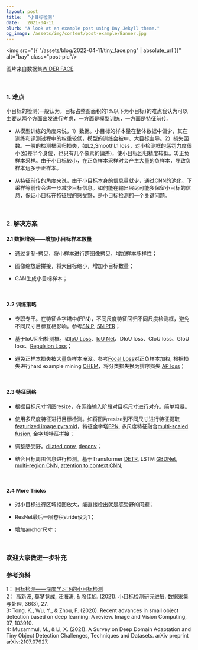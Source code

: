 ```yaml
---
layout: post
title:  "小目标检测"
date:   2021-04-11
blurb: "A look at an example post using Bay Jekyll theme."
og_image: /assets/img/content/post-example/Banner.jpg
---
```


<img src="{{ "/assets/blog/2022-04-11/tiny_face.png" | absolute_url }}" alt="bay" class="post-pic"/>

图片来自数据集[WIDER FACE](https://github.com/peiyunh/tiny).

<br />


### 1. 难点
小目标的检测(一般认为，目标占整图面积的1%以下为小目标)的难点我认为可以主要从两个方面出发进行考虑，一方面是模型训练，一方面是特征前传。

* 从模型训练的角度来说，1）数据。小目标的样本量在整体数据中偏少，其在训练和评测过程中的权重较低，模型的训练会被中、大目标主导。2）损失函数。一般的检测框回归损失，如L2,SmoothL1 loss，对小检测框的惩罚力度很小(如差半个身位，也只有几个像素的偏差)，使小目标回归精度较低。3)正负样本采样。由于小目标较小，在正负样本采样时会产生大量的负样本，导致负样本远多于正样本。

* 从特征前传的角度来说，由于小目标本身的信息量就少，通过CNN的池化、下采样等前传会进一步减少目标信息。如何能在输出层尽可能多保留小目标的信息，保证小目标在特征层的感受野，是小目标检测的一个关键问题。

<br />

### 2. 解决方案

#### 2.1 数据增强——增加小目标样本数量

* 通过复制-拷贝，将小样本进行跨图像拷贝，增加样本多样性；

* 图像缩放后拼接，将大目标缩小，增加小目标数量；

* GAN生成小目标样本；

<br />

#### 2.2 训练策略

* 专职专干。在特征金字塔中(FPN)，不同尺度特征回归不同尺度检测框，避免不同尺寸目标互相影响。参考[SNIP](https://ieeexplore.ieee.org/stamp/stamp.jsp?tp=&arnumber=8578475), [SNIPER](https://proceedings.neurips.cc/paper/2018/file/166cee72e93a992007a89b39eb29628b-Paper.pdf)；

* 基于IoU回归检测框。如[IoU Loss](https://arxiv.org/pdf/1608.01471.pdf)、[IoU Net](https://arxiv.org/pdf/1807.11590.pdf)、DIoU loss、CIoU loss、GIoU loss、[Repulsion Loss](https://arxiv.org/pdf/1711.07752.pdf)；

* 避免正样本损失被大量负样本淹没。参考[Focal Loss](https://arxiv.org/pdf/1708.02002.pdf)对正负样本加权, 根据损失进行hard example mining [OHEM](https://www.cv-foundation.org/openaccess/content_cvpr_2016/papers/Shrivastava_Training_Region-Based_Object_CVPR_2016_paper.pdf)，将分类损失换为排序损失 [AP loss](https://openaccess.thecvf.com/content_CVPR_2019/papers/Chen_Towards_Accurate_One-Stage_Object_Detection_With_AP-Loss_CVPR_2019_paper.pdf)；

<br />

#### 2.3 特征网络

* 根据目标尺寸切图resize，在网络输入阶段对目标尺寸进行对齐。简单粗暴。

* 使用多尺度特征进行目标检测。如将图片resize到不同尺寸进行特征提取 [featurized image pyramid](https://citeseerx.ist.psu.edu/viewdoc/download?doi=10.1.1.313.1996&rep=rep1&type=pdf)，特征金字塔[FPN](http://refhub.elsevier.com/S0262-8856(20)30042-1/rf0110), 多尺度特征融合[multi-scaled fusion](https://arxiv.org/pdf/1805.07009.pdf?ref=https://githubhelp.com), [金字塔特征拼接](https://arxiv.org/pdf/1701.06659?ref=https://githubhelp.com)；

* 调整感受野。[dilated conv](https://arxiv.org/pdf/1511.07122.pdf?ref=https://githubhelp.com), [deconv](https://arxiv.org/abs/1703.06211)；

* 结合目标周围信息进行检测。基于Transformer [DETR](https://arxiv.org/pdf/2005.12872.pdf), LSTM [GBDNet](https://link.springer.com/chapter/10.1007/978-3-319-46478-7_22), [multi-region CNN](https://openaccess.thecvf.com/content_iccv_2015/papers/Gidaris_Object_Detection_via_ICCV_2015_paper.pdf), [attention to context CNN](https://www.scopus.com/record/display.uri?eid=2-s2.0-85018169018&origin=inward&featureToggles=FEATURE_NEW_DOC_DETAILS_EXPORT:1);

<br />

#### 2.4 More Tricks

* 对小目标进行区域抠图放大，能直接检出就是感受野的问题；

* ResNet最后一层卷积stride设为1；

* 增加anchor尺寸；


<br />

### 欢迎大家做进一步补充





### 参考资料

1： [目标检测——深度学习下的小目标检测](https://www.cnblogs.com/E-Dreamer-Blogs/p/11442927.html) <br />
2： 高新波, 莫梦竟成, 汪海涛, & 冷佳旭. (2021). 小目标检测研究进展. 数据采集与处理, 36(3), 27. <br />
3:  Tong, K., Wu, Y., & Zhou, F. (2020). Recent advances in small object detection based on deep learning: A review. Image and Vision Computing, 97, 103910. <br />
4:  Muzammul, M., & Li, X. (2021). A Survey on Deep Domain Adaptation and Tiny Object Detection Challenges, Techniques and Datasets. arXiv preprint arXiv:2107.07927.